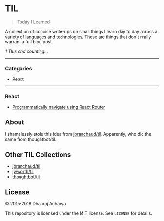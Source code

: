 # TIL

> Today I Learned

A collection of concise write-ups on small things I learn day to day across a
variety of languages and technologies. These are things that don't really
warrant a full blog post.

_1 TILs and counting..._

---

### Categories

* [React](#react)

---

### React

- [Programmatically navigate using React Router](React/programmatically-navigate-using-react-router.md)

## About

I shamelessly stole this idea from
[jbranchaud/til](https://github.com/jbranchaud/til).
Apparently, who did the same from
[thoughtbot/til](https://github.com/thoughtbot/til).

## Other TIL Collections

* [jbranchaud/til](https://github.com/jbranchaud/til)
* [jwworth/til](https://github.com/jwworth/til)
* [thoughtbot/til](https://github.com/thoughtbot/til)

## License

&copy; 2015-2018 Dhanraj Acharya

This repository is licensed under the MIT license. See `LICENSE` for
details.
